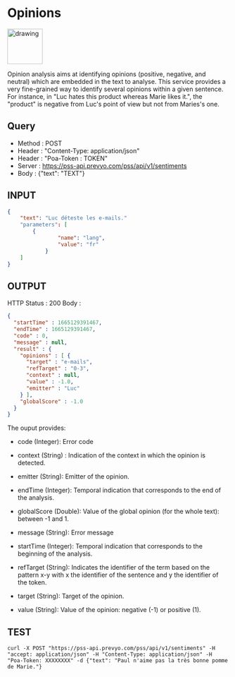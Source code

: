 Opinions
==

<img src="../images/ic_pss_sentiment.png" alt="drawing" width="80"/>

Opinion analysis aims at identifying opinions (positive, negative, and neutral) which are embedded in the text 
to analyse. 
This service provides a very fine-grained way to identify several opinions within a given sentence. 
For instance, in "Luc hates this product whereas Marie likes it.", the "product" is negative from Luc's point of view but not from Maries's one.

Query
--
* Method : POST
* Header : "Content-Type: application/json"
* Header : "Poa-Token : TOKEN"
* Server : https://pss-api.prevyo.com/pss/api/v1/sentiments
* Body : {"text": "TEXT"}

INPUT
--

```JSON
{
    "text": "Luc déteste les e-mails."
    "parameters": [
        {
			    "name": "lang",
			    "value": "fr"
		    }
    ]
}
```

OUTPUT
--
HTTP Status : 200
Body :

```JSON
{
  "startTime" : 1665129391467,
  "endTime" : 1665129391467,
  "code" : 0,
  "message" : null,
  "result" : {
    "opinions" : [ {
      "target" : "e-mails",
      "refTarget" : "0-3",
      "context" : null,
      "value" : -1.0,
      "emitter" : "Luc"
    } ],
    "globalScore" : -1.0
  }
}
```


The ouput provides:

* code (Integer): Error code

* context (String) : Indication of the context in which the opinion is detected.

* emitter (String): Emitter of the opinion.

* endTime (Integer): Temporal indication that corresponds to the end of the analysis.

* globalScore (Double): Value of the global opinion (for the whole text): between -1 and 1.

* message (String): Error message

* startTime (Integer): Temporal indication that corresponds to the beginning of the analysis.

* refTarget (String): Indicates the identifier of the term based on the pattern x-y with x the identifier of the sentence and y the identifier of the token.

* target (String): Target of the opinion.

* value (String): Value of the opinion: negative (-1) or positive (1).


TEST
--

`curl -X POST "https://pss-api.prevyo.com/pss/api/v1/sentiments" -H "accept: application/json" -H "Content-Type: application/json" -H "Poa-Token: XXXXXXXX" -d {"text": "Paul n'aime pas la très bonne pomme de Marie."}` 

